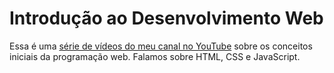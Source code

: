 # Introdução ao Desenvolvimento Web

Essa é uma [série de vídeos do meu canal no YouTube](https://www.youtube.com/watch?v=ws3ZyHMjIDY&list=PLNb8WhOkH6MV9BZdkBz0FRNsC1CfTYgmX&ab_channel=SenhorProgramador) sobre os conceitos iniciais da programação web. Falamos sobre HTML, CSS e JavaScript.
